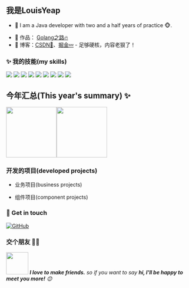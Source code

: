 ## 我是LouisYeap

- 🌹 I am a Java developer with two and a half years of practice 🐵.
<!-- - 🏡 作品： <a href="https://github.com/lhccong/we-go" target="_blank">微狗实时聊天🔥</a> | <a href="https://github.com/lhccong/short-link-dog-backend" target="_blank">短链狗短链生成✨</a>| <a href="https://github.com/lhccong/sql-slow-mirror" target="_blank">SQL 慢查询分析器🔍</a> | <a href="https://github.com/lhccong/CRPC" target="_blank">轻量级RPC框架🚀</a> | <a href="https://github.com/lhccong/Coj-backend" target="_blank">COJ判题系统✅</a>  -->
- 🏡 作品： <a href="https://github.com/LouisYeap/Introduction-to-Golang" target="_blank">Golang之路🔥</a></a> 
- :pencil: 博客：[CSDN💬](https://blog.csdn.net/weixin_62015493?spm=1000.2115.3001.5343)、[掘金💤](https://juejin.cn/) - 足够硬核，内容老狠了！


### ✨ 我的技能(my skills)   

<!-- ![](https://img.shields.io/badge/-Java-4C7491?style=flat-square&logo=java&logoColor=fff) -->
<!-- ![](https://img.shields.io/badge/-Spring-5FB832?style=flat-square&logo=Spring&logoColor=fff) -->
![](https://img.shields.io/badge/-Python-3e74a2?style=flat-square&logo=Python&logoColor=fff)
![](https://img.shields.io/badge/-Node.js-339933?style=flat-square&logo=Node.js&logoColor=fff)
![](https://img.shields.io/badge/-Vue-4fc08d?style=flat-square&logo=Vue.js&logoColor=fff)
![](https://img.shields.io/badge/-React-2d98ce?style=flat-square&logo=React&logoColor=fff)
![](https://img.shields.io/badge/-Docker-2496ED?style=flat-square&logo=Docker&logoColor=fff)
![](https://img.shields.io/badge/-Linux-000000?style=flat-square&logo=Linux&logoColor=fff)
![](https://img.shields.io/badge/-MySQL-4479A1?style=flat-square&logo=MySQL&logoColor=fff)
![](https://img.shields.io/badge/-Redis-DC382D?style=flat-square&logo=Redis&logoColor=fff)
![](https://img.shields.io/badge/-Git-E84E31?style=flat-square&logo=Git&logoColor=fff)


## 今年汇总(This year's summary) ✨

<img align="" height="137px" src="https://github-readme-stats.vercel.app/api?username=LouisYeap&hide_title=true&hide_border=true&show_icons=true&include_all_commits=true&line_height=21&bg_color=0,EC6C6C,FFD479,FFFC79,73FA79&theme=graywhite&locale=cn" /><img align="" height="137px" src="https://github-readme-stats.vercel.app/api/top-langs/?username=LouisYeap&hide_title=true&hide_border=true&layout=compact&bg_color=0,73FA79,73FDFF,D783FF&theme=graywhite&locale=cn" />
### 开发的项目(developed projects)

- 业务项目(business projects)
  <!-- - [微狗实时聊天🔥](https://github.com/lhccong/we-go)
  - [短链狗短链生成✨](https://github.com/lhccong/short-link-dog-backend)
  - [COJ判题系统✅](https://github.com/lhccong/Coj-backend)
  - [万物代码平台🌱](https://github.com/lhccong/wanwu-code-backend)
  - [SpringBoot 项目快速开发模板⚡](https://github.com/lhccong/springboot-init)
  - [万物代码生成器🚀](https://github.com/lhccong/wanwu-generator) -->





- 组件项目(component projects)
  <!-- - [轻量级 RPC 框架🚀基于 Netty + Zookeeper](https://github.com/lhccong/CRPC)
  - [轻量级 RPC 框架🚀基于 Vert.x + Etcd](https://github.com/lhccong/cong-rpc)
  - [慢 SQL 分析工具🌱](https://github.com/lhccong/sql-slow-mirror)
  - [小而全的第三方登录工具🧊](https://github.com/lhccong/OneAuth)
  - [Switch-HTTP 一款控制网络库工具组件💭](https://github.com/lhccong/switch-http)
  - [AsyncX 一款控制任意的多线程并行、串行、阻塞、依赖、回调的并行框架🛫](https://github.com/lhccong/AsyncX) -->




### 🎉 Get in touch

[![GitHub](https://img.shields.io/badge/GitHub-grey?logo=github)](https://github.com/LouisYeap#%E6%88%91%E6%98%AFlouisyeap)
### 交个朋友 👬🏻

<img src="https://media.giphy.com/media/LnQjpWaON8nhr21vNW/giphy.gif" width="60"> <em><b>I love to make friends.</b> so if you want to say <b>hi, I'll be happy to meet you more!</b> 😊</em>
